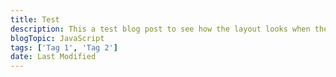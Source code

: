 ```yaml
---
title: Test
description: This a test blog post to see how the layout looks when there are posts in the page.
blogTopic: JavaScript
tags: ['Tag 1', 'Tag 2']
date: Last Modified
---
```

